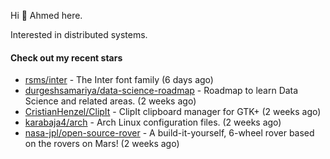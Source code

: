 Hi 👋 Ahmed here.

Interested in distributed systems.

#### Check out my recent stars

- [rsms/inter](https://github.com/rsms/inter) - The Inter font family (6 days ago)
- [durgeshsamariya/data-science-roadmap](https://github.com/durgeshsamariya/data-science-roadmap) - Roadmap to learn Data Science and related areas. (2 weeks ago)
- [CristianHenzel/ClipIt](https://github.com/CristianHenzel/ClipIt) - ClipIt clipboard manager for GTK&#43; (2 weeks ago)
- [karabaja4/arch](https://github.com/karabaja4/arch) - Arch Linux configuration files. (2 weeks ago)
- [nasa-jpl/open-source-rover](https://github.com/nasa-jpl/open-source-rover) - A build-it-yourself, 6-wheel rover based on the rovers on Mars! (2 weeks ago)

